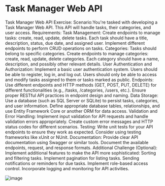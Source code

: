 # Task Manager Web API

Task Manager Web API Exercise:
Scenario:You're tasked with developing a Task Manager Web API. This API will handle tasks, their categories, and user access.
Requirements:
Task Management:
Create endpoints to manage tasks: create, read, update, delete tasks.
Each task should have a title, description, status, due date, and assigned user.
Implement different endpoints to perform CRUD operations on tasks.
Categories:
Tasks should belong to specific categories. Create endpoints to manage categories: create, read, update, delete categories.
Each category should have a name, description, and possibly other relevant details.
User Authentication and Authorization:
Implement a basic user authentication system. Users should be able to register, log in, and log out.
Users should only be able to access and modify tasks assigned to them or tasks marked as public.
Endpoints:
Use different endpoints and HTTP methods (GET, POST, PUT, DELETE) for different functionalities (e.g., /tasks, /categories, /users, etc.).
Ensure proper RESTful API practices in endpoint design and naming.
Data Storage:
Use a database (such as SQL Server or SQLite) to persist tasks, categories, and user information.
Define appropriate database tables, relationships, and use Entity Framework Core or another ORM for data access.
Validation and Error Handling:
Implement input validation for API requests and handle validation errors appropriately.
Create custom error messages and HTTP status codes for different scenarios.
Testing:
Write unit tests for your API endpoints to ensure they work as expected.
Consider using testing frameworks like xUnit or NUnit.
Documentation:
Provide clear API documentation using Swagger or similar tools. Document the available endpoints, request, and response formats.
Additional Challenge (Optional):
Implement additional features to make the API more sophisticated:
Sorting and filtering tasks.
Implement pagination for listing tasks.
Sending notifications or reminders for due tasks.
Implement role-based access control.
Incorporate logging and monitoring for API activities.


![image](https://github.com/karka1234/Task-Manager-Web-API/assets/5184302/46d78c96-b249-4e6e-96e6-f7befac77ee2)

